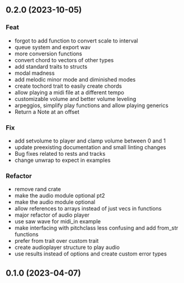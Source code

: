 ## 0.2.0 (2023-10-05)

### Feat

- forgot to add function to convert scale to interval
- queue system and export wav
- more conversion functions
- convert chord to vectors of other types
- add standard traits to structs
- modal madness
- add melodic minor mode and diminished modes
- create tochord trait to easily create chords
- allow playing a midi file at a different tempo
- customizable volume and better volume leveling
- arpeggios, simplify play functions and allow playing generics
- Return a Note at an offset

### Fix

- add setvolume to player and clamp volume between 0 and 1
- update preexisting documentation and small linting changes
- Bug fixes related to rests and tracks
- change unwrap to expect in examples

### Refactor

- remove rand crate
- make the audio module optional pt2
- make the audio module optional
- allow references to arrays instead of just vecs in functions
- major refactor of audio player
- use saw wave for midi_in example
- make interfacing with pitchclass less confusing and add from_str functions
- prefer from trait over custom trait
- create audioplayer structure to play audio
- use results instead of options and create custom error types

## 0.1.0 (2023-04-07)

